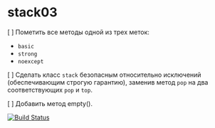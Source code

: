 # stack03

[ ] Пометить все методы одной из трех меток:
  - `basic`
  - `strong`
  - `noexcept`
  
[ ] Сделать класс `stack` безопасным относительно исключений (обеспечивающим строгую гарантию), заменив метод `pop` на два соответствующих `pop` и `top`.

[ ] Добавить метод empty().




[![Build Status](https://travis-ci.org/yanaxgrishkova/stack02.svg?branch=master)](https://travis-ci.org/yanaxgrishkova/stack02)
